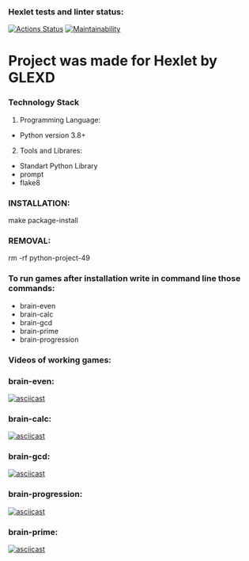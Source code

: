 ### Hexlet tests and linter status:
[![Actions Status](https://github.com/GLEXD/python-project-49/actions/workflows/hexlet-check.yml/badge.svg)](https://github.com/GLEXD/python-project-49/actions)
[![Maintainability](https://api.codeclimate.com/v1/badges/e1e390134022ee658815/maintainability)](https://codeclimate.com/github/GLEXD/python-project-49/maintainability)
# Project was made for Hexlet by GLEXD

### Technology Stack
1. Programming Language:
* Python version 3.8+
2. Tools and Librares:
* Standart Python Library
* prompt
* flake8


### INSTALLATION:

make package-install

### REMOVAL:

rm -rf python-project-49

### To run games after installation write in command line those commands:

* brain-even
* brain-calc
* brain-gcd
* brain-prime
* brain-progression

### Videos of working games:

### brain-even:

[![asciicast](https://asciinema.org/a/z0DlzErhJUMhwZVYJh0EpjzMa.svg)](https://asciinema.org/a/z0DlzErhJUMhwZVYJh0EpjzMa)

### brain-calc:

[![asciicast](https://asciinema.org/a/BcoDVHS2ksOKri94RTznvWuQc.svg)](https://asciinema.org/a/BcoDVHS2ksOKri94RTznvWuQc)

### brain-gcd:

[![asciicast](https://asciinema.org/a/injnHr16yuTk8UMcJ6Poy00LX.svg)](https://asciinema.org/a/injnHr16yuTk8UMcJ6Poy00LX)

### brain-progression:

[![asciicast](https://asciinema.org/a/Dj1Q86HhAeqgXHHeGVoIuNpxM.svg)](https://asciinema.org/a/Dj1Q86HhAeqgXHHeGVoIuNpxM)

### brain-prime:

[![asciicast](https://asciinema.org/a/tMvgM86ZWp0gAIeEsqbFhtl59.svg)](https://asciinema.org/a/tMvgM86ZWp0gAIeEsqbFhtl59)
